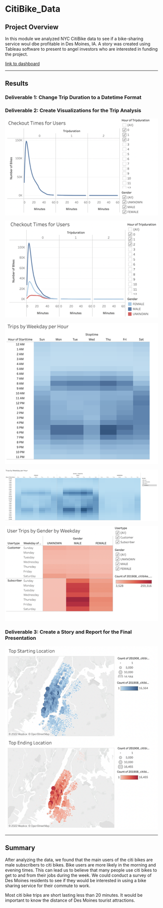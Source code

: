 # CitiBike_Data

## Project Overview
In this module we analyzed NYC CitiBike data to see if a bike-sharing service woul dbe profitable in Des Moines, IA. A story was created using Tableau software to present to angel investors who are interested in funding the project. 

[link to dashboard](https://public.tableau.com/shared/5PBXJS5JX?:display_count=n&:origin=viz_share_link)

-----

## Results

### Deliverable 1: Change Trip Duration to a Datetime Format

### Deliverable 2: Create Visualizations for the Trip Analysis
![Checkout_Users](images/Checkout_Users.png)

![Checkout_Gender](images/Checkout_Gender.png)

![Trips_weekday](images/Trips_weekday.png)

![Trips_gender](images/Trips_gender.png)

![User_type](images/User_type.png)

### Deliverable 3: Create a Story and Report for the Final Presentation

![start_end](images/start_end.png)

----

## Summary 

After analyzing the data, we found that the main users of the citi bikes are male subscribers to citi bikes. Bike users are more likely in the morning and evening times. This can lead us to believe that many people use citi bikes to get to and from their jobs during the week. We could conduct a survey of Des Moines residents to see if they would be interested in using a bike sharing service for their commute to work. 

Most citi bike trips are short lasting less than 20 minutes. It would be important to know the distance of Des Moines tourist attractions. 
